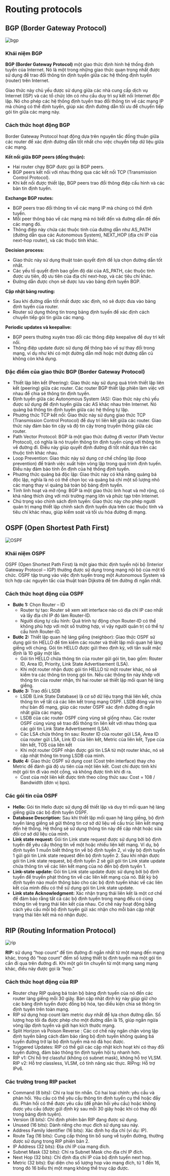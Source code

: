 # Routing protocols

## BGP (Border Gateway Protocol)

![bgp](../images/bgp.png)

### Khái niệm BGP

**BGP (Border Gateway Protocol)** một giao thức định hình hệ thống định tuyến của Internet. Nó là một trong những giao thức quan trọng nhất được sử dụng để trao đổi thông tin định tuyến giữa các hệ thống định tuyến (router) trên Internet.

Giao thức này chủ yếu được sử dụng giữa các nhà cung cấp dịch vụ Internet (ISP) và các tổ chức lớn có nhu cầu duy trì sự kết nối Internet độc lập. Nó cho phép các hệ thống định tuyến trao đổi thông tin về các mạng IP mà chúng có thể định tuyến, giúp xác định đường dẫn tối ưu để chuyển tiếp gói tin giữa các mạng này.

### Cách thức hoạt động BGP

Border Gateway Protocol hoạt động dựa trên nguyên tắc đồng thuận giữa các router để xác định đường dẫn tốt nhất cho việc chuyển tiếp dữ liệu giữa các mạng.

**Kết nối giữa BGP peers (đồng thuận):**

- Hai router chạy BGP được gọi là BGP peers.
- BGP peers kết nối với nhau thông qua các kết nối TCP (Transmission Control Protocol).
- Khi kết nối được thiết lập, BGP peers trao đổi thông điệp cấu hình và các bản tin định tuyến.

**Exchange BGP routes:**

- BGP peers trao đổi thông tin về các mạng IP mà chúng có thể định tuyến.
- Mỗi peer thông báo về các mạng mà nó biết đến và đường dẫn để đến các mạng đó.
- Thông điệp này chứa các thuộc tính của đường dẫn như AS_PATH (đường dẫn qua các Autonomous System), NEXT_HOP (địa chỉ IP của next-hop router), và các thuộc tính khác.

**Decision process:**

- Giao thức này sử dụng thuật toán quyết định để lựa chọn đường dẫn tốt nhất.
- Các yếu tố quyết định bao gồm độ dài của AS_PATH, các thuộc tính được ưu tiên, độ ưu tiên của địa chỉ next-hop, và các tiêu chí khác.
- Đường dẫn được chọn sẽ được lưu vào bảng định tuyến BGP.

**Cập nhật bảng routing:**

- Sau khi đường dẫn tốt nhất được xác định, nó sẽ được đưa vào bảng định tuyến của router.
- Router sử dụng thông tin trong bảng định tuyến để xác định cách chuyển tiếp gói tin giữa các mạng.

**Periodic updates và keepalive:**

- BGP peers thường xuyên trao đổi các thông điệp keepalive để duy trì kết nối.
- Thông điệp update được sử dụng để thông báo về sự thay đổi trong mạng, ví dụ như khi có một đường dẫn mới hoặc một đường dẫn cũ không còn khả dụng.

### Đặc điểm của giao thức BGP (Border Gateway Protocol)

- Thiết lập liên kết (Peering): Giao thức này sử dụng quá trình thiết lập liên kết (peering) giữa các router. Các router BGP thiết lập phiên làm việc với nhau để chia sẻ thông tin định tuyến.
- Định tuyến giữa các Autonomous System (AS): Giao thức này chủ yếu được sử dụng để định tuyến giữa các AS khác nhau trên Internet. Nó quảng bá thông tin định tuyến giữa các hệ thống tự lập.
- Phương thức TCP kết nối: Giao thức này sử dụng giao thức TCP (Transmission Control Protocol) để duy trì liên kết giữa các router. Giao thức này đảm bảo tin cậy và độ tin cậy trong truyền thông giữa các router.
- Path Vector Protocol: BGP là một giao thức đường đi vector (Path Vector Protocol), có nghĩa là nó truyền thông tin định tuyến cùng với thông tin về đường đi. Điều này giúp quyết định đường đi tốt nhất dựa trên các thuộc tính khác nhau.
- Loop Prevention: Giao thức này sử dụng cơ chế chống lặp (loop prevention) để tránh việc xuất hiện vòng lặp trong quá trình định tuyến. Điều này đảm bảo tính ổn định của hệ thống định tuyến.
- Phương thức quảng bá độc lập: Giao thức này có khả năng quảng bá độc lập, nghĩa là nó có thể chọn lọc và quảng bá chỉ một số lượng nhỏ các mạng thay vì quảng bá toàn bộ bảng định tuyến.
- Tính linh hoạt và mở rộng: BGP là một giao thức linh hoạt và mở rộng, có khả năng thích ứng với môi trường mạng lớn và phức tạp trên Internet.
- Chú trọng vào chính sách định tuyến: Giao thức này cho phép người quản trị mạng thiết lập chính sách định tuyến dựa trên các thuộc tính và tiêu chí khác nhau, giúp kiểm soát và tối ưu hóa đường đi mạng.

## OSPF (Open Shortest Path First)

![OSPF](../images/OSPF.png)

### Khái niệm OSPF

OSPF (Open Shortest Path First) là một giao thức định tuyến nội bộ (Interior Gateway Protocol – IGP) thường được sử dụng trong mạng nội bộ của một tổ chức. OSPF tập trung vào việc định tuyến trong một Autonomous System và tích hợp các nguyên tắc của thuật toán Dijkstra để tìm đường đi ngắn nhất.

### Cách thức hoạt động của OSPF

- **Bước 1:** Chọn Router – ID
  - Router tự tạo: Router sẽ xem xét interface nào có địa chỉ IP cao nhất và lấy địa chỉ IP đó làm Router-ID.
  - Người dùng tự cấu hình: Quá trình tự động chọn Router-ID có thể không phù hợp với một số trường hợp, vì vậy người quản trị có thể tự cấu hình Router-ID.
- **Bước 2:** Thiết lập quan hệ láng giềng (neighbor): Giao thức OSPF sử dụng gói tin HELLO để tìm kiếm các router và thiết lập mối quan hệ láng giềng với chúng. Gói tin HELLO được gửi theo định kỳ, với tần suất mặc định là 10 giây một lần.
  - Gói tin HELLO chứa thông tin của router gửi gói tin, bao gồm: Router ID, Area ID, Priority, Link State Advertisement (LSA).
  - Khi một router nhận được gói tin HELLO từ một router khác, nó sẽ kiểm tra các thông tin trong gói tin. Nếu các thông tin này khớp với thông tin của router nhận, thì hai router sẽ thiết lập mối quan hệ láng giềng.
- **Bước 3:** Trao đổi LSDB
  - LSDB (Link State Database) là cơ sở dữ liệu trạng thái liên kết, chứa thông tin về tất cả các liên kết trong mạng OSPF. LSDB đóng vai trò như bản đồ mạng, giúp các router OSPF xác định đường đi ngắn nhất giữa các mạng.
  - LSDB của các router OSPF cùng vùng sẽ giống nhau. Các router OSPF cùng vùng sẽ trao đổi thông tin liên kết với nhau thông qua các gói tin Link State Advertisement (LSA).
  - Các LSA chứa thông tin sau: Router ID của router gửi LSA, Area ID của router gửi LSA, Link ID của liên kết, Metric của liên kết, Type của liên kết, TOS của liên kết
  - Khi một router OSPF nhận được gói tin LSA từ một router khác, nó sẽ cập nhật thông tin trong LSDB của mình.
- **Bước 4:** Giao thức OSPF sử dụng cost (Cost trên interface) thay cho Metric để đánh giá độ ưu tiên của một liên kết. Cost chỉ được tính khi một gói tin đi vào một cổng, và không được tính khi đi ra.
  - Cost của một liên kết được tính theo công thức sau: Cost = 108 / Bandwidth (đơn vị bps).

### Các gói tin của OSPF

- **Hello:** Gói tin Hello được sử dụng để thiết lập và duy trì mối quan hệ láng giềng giữa các bộ định tuyến OSPF.
- **Database Description:** Sau khi thiết lập mối quan hệ láng giềng, bộ định tuyến láng giềng sẽ gửi thông tin cơ sở dữ liệu về cấu trúc liên kết mạng đến hệ thống. Hệ thống sẽ sử dụng thông tin này để cập nhật hoặc sửa đổi cơ sở dữ liệu của mình.
- **Link state request:** Gói tin Link state request được sử dụng bởi bộ định tuyến để yêu cầu thông tin về một hoặc nhiều liên kết mạng. Ví dụ, bộ định tuyến 1 muốn biết thông tin về bộ định tuyến 2, vì vậy bộ định tuyến 1 gửi gói tin Link state request đến bộ định tuyến 2. Sau khi nhận được gói tin Link state request, bộ định tuyến 2 sẽ gửi gói tin Link state update chứa thông tin về các liên kết mạng của nó đến bộ định tuyến 1.
- **Link-state update:** Gói tin Link state update được sử dụng bởi bộ định tuyến để truyền phát thông tin về các liên kết mạng của nó. Bất kỳ bộ định tuyến nào muốn thông báo cho các bộ định tuyến khác về các liên kết của mình đều có thể sử dụng gói tin Link state update.
- **Link state Acknowledgment:** Xác nhận trạng thái liên kết là một cơ chế để đảm bảo rằng tất cả các bộ định tuyến trong mạng đều có cùng thông tin về trạng thái liên kết của nhau. Cơ chế này hoạt động bằng cách yêu cầu mỗi bộ định tuyến gửi xác nhận cho mỗi bản cập nhật trạng thái liên kết mà nó nhận được.

## RIP (Routing Information Protocol)

![rip](../images/rip.png)

**RIP:** sử dụng “hop count” để tìm đường đi ngắn nhất từ một mạng đến mạng khác, trong đó “hop count” đếm số lượng thiết bị định tuyến mà một gói tin cần đi qua trên đường đi. Khi một gói tin chuyển từ một mạng sang mạng khác, điều này được gọi là “hop.”

### Cách thức hoạt động của RIP

- Router chạy RIP quảng bá toàn bộ bảng định tuyến của nó đến các router láng giềng mỗi 30 giây. Bản cập nhật định kỳ này giúp giữ cho các bảng định tuyến được đồng bộ hóa, tạo điều kiện chia sẻ thông tin định tuyến trên toàn mạng.
- RIP sử dụng hop count làm metric duy nhất để lựa chọn đường dẫn. Số lượng hop tối đa được phép cho một đường dẫn là 15, giúp ngăn ngừa vòng lặp định tuyến và giới hạn kích thước mạng.
- Split Horizon và Poison Reverse : Các cơ chế này ngăn chặn vòng lặp định tuyến bằng cách đảm bảo rằng bộ định tuyến không quảng bá tuyến đường trở lại bộ định tuyến mà nó đã học được.
- Triggered Updates: RIP có thể gửi các cập nhật kích hoạt khi có thay đổi tuyến đường, đảm bảo thông tin định tuyến hội tụ nhanh hơn.
- RIP v1: Chỉ hỗ trợ classful (không có subnet mask), không hỗ trợ VLSM. RIP v2: Hỗ trợ classless, VLSM, có tính năng xác thực. RIPng: Hỗ trợ IPv6.

### Các trường trong RIP packet

- Command (8 bits): Chỉ ra loại tin nhắn. Có hai loại chính: yêu cầu và phản hồi. Yêu cầu có thể yêu cầu thông tin định tuyến cụ thể hoặc đầy đủ. Phản hồi có thể được yêu cầu (để phản hồi yêu cầu) hoặc không được yêu cầu (được gửi định kỳ sau mỗi 30 giây hoặc khi có thay đổi trong bảng định tuyến).
- Version (8 bits): Chỉ định phiên bản RIP đang được sử dụng.
- Unused (16 bits): Dành riêng cho mục đích sử dụng sau này.
- Address Family Identifier (16 bits): Xác định họ địa chỉ (ví dụ: IP).
- Route Tag (16 bits): Cung cấp thông tin bổ sung về tuyến đường, thường được sử dụng trong RIP phiên bản 2.
- IP Address (32 bits): Địa chỉ IP của mạng đích.
- Subnet Mask (32 bits): Chỉ ra Subnet Mask cho địa chỉ IP đích.
- Next Hop (32 bits): Chỉ định địa chỉ IP của bộ định tuyến next hop.
- Metric (32 bits): Đại diện cho số lượng hop vào mạng đích, từ 1 đến 16, trong đó 16 biểu thị một mạng không thể truy cập được.
